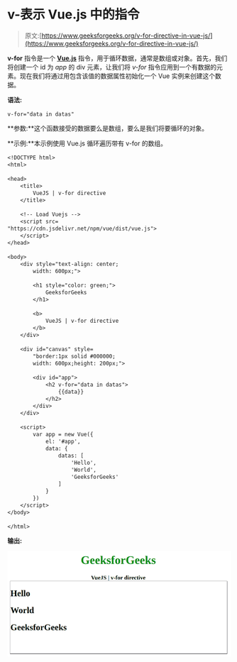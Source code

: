 # v-表示 Vue.js 中的指令

> 原文:[https://www.geeksforgeeks.org/v-for-directive-in-vue-js/](https://www.geeksforgeeks.org/v-for-directive-in-vue-js/)

**v-for** 指令是一个 [**Vue.js**](https://www.geeksforgeeks.org/vue-js-introduction-installation/) 指令，用于循环数据，通常是数组或对象。首先，我们将创建一个 id 为 *app* 的 div 元素，让我们将 *v-for* 指令应用到一个有数据的元素。现在我们将通过用包含该值的数据属性初始化一个 Vue 实例来创建这个数据。

**语法:**

```
v-for="data in datas"
```

**参数:**这个函数接受的数据要么是数组，要么是我们将要循环的对象。

**示例:**本示例使用 Vue.js 循环遍历带有 v-for 的数组。

```
<!DOCTYPE html>
<html>

<head>
    <title>
        VueJS | v-for directive
    </title>

    <!-- Load Vuejs -->
    <script src=
"https://cdn.jsdelivr.net/npm/vue/dist/vue.js">
    </script>
</head>

<body>
    <div style="text-align: center;
        width: 600px;">

        <h1 style="color: green;">
            GeeksforGeeks
        </h1>

        <b>
            VueJS | v-for directive
        </b>
    </div>

    <div id="canvas" style=
        "border:1px solid #000000;
        width: 600px;height: 200px;">

        <div id="app">
            <h2 v-for="data in datas">
                {{data}}
            </h2>
        </div>
    </div>

    <script>
        var app = new Vue({
            el: '#app',
            data: {
                datas: [
                    'Hello', 
                    'World', 
                    'GeeksforGeeks'
                ]
            }
        })
    </script>
</body>

</html>
```

**输出:**

![](img/c3fdefdb15ee8b6384fbf166ac1407c1.png)